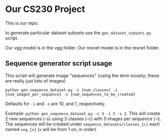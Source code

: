 # Our CS230 Project
This is our repo.

to generate particular dataset subsets use the `gen_dataset_subsets.py` script.

Our vgg model is in the vgg folder. Our resnet model is in the resnet folder.

## Sequence generator script usage
This script will generate image "sequences" (using the term loosely; these are really just lists of images)
```
python gen_sequence_dataset.py -c {num_classes} -i {num_images_per_sequence} -s {num_sequences_to_be_created}
```
Defaults for `-i` and `-s` are 10, and 1, respectively.

Example: `python gen_sequence_dataset.py -c 3 -i 5 -s 2`. This will create 2 new sequences (-s) using 3 classes (-c) with 5 images per sequence (-i). The sequences will be created under `sequence_datasets/classes_{c}` each named `seq_{x}` (`x` will be from 1 on, in order)
